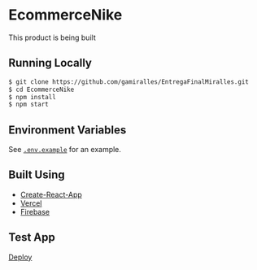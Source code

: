 # EcommerceNike

This product is being built

## Running Locally

```bash
$ git clone https://github.com/gamiralles/EntregaFinalMiralles.git
$ cd EcommerceNike
$ npm install
$ npm start
```

## Environment Variables

See [`.env.example`](https://github.com/gamiralles/EntregaFinalMiralles/blob/main/src/.env.example) for an example.

## Built Using

- [Create-React-App](https://create-react-app.dev/)
- [Vercel](https://vercel.com)
- [Firebase](https://firebase.com)

## Test App 

[Deploy](https://ecommercenike.vercel.app/)